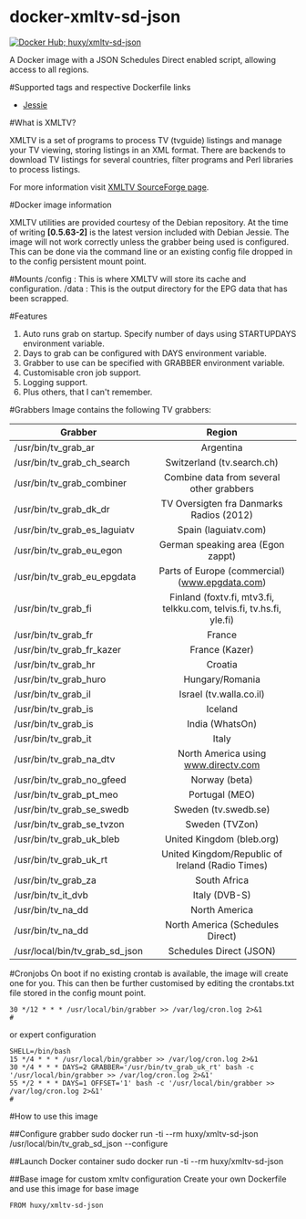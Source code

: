 docker-xmltv-sd-json
======
 [![Docker Hub; huxy/xmltv-sd-json](https://img.shields.io/badge/dockerhub-xmltv--sd--json-blue.svg)](https://registry.hub.docker.com/h/huxy/xmltv-sd-json)

A Docker image with a JSON Schedules Direct enabled script, allowing access to all regions.

#Supported tags and respective Dockerfile links

* [Jessie](https://github.com/HuxyUK/docker-xmltv-sd-json/blob/master/Dockerfile)


#What is XMLTV?

XMLTV is a set of programs to process TV (tvguide) listings and manage your TV viewing, storing listings in an XML format. There are backends to download TV listings for several countries, filter programs and Perl libraries to process listings.

For more information visit [XMLTV SourceForge page](http://sourceforge.net/projects/xmltv/).

#Docker image information

XMLTV utilities are provided courtesy of the Debian repository. At the time of writing **[0.5.63-2]** is the latest version included with Debian Jessie. The image will not work correctly unless the grabber being used is configured. This can be done via the command line or an existing config file dropped in to the config persistent mount point. 

#Mounts
    /config : This is where XMLTV will store its cache and configuration.
    /data   : This is the output directory for the EPG data that has been scrapped.
    
#Features
1. Auto runs grab on startup. Specify number of days using STARTUPDAYS environment variable.
2. Days to grab can be configured with DAYS environment variable.
3. Grabber to use can be specified with GRABBER environment variable. 
4. Customisable cron job support.
5. Logging support.
5. Plus others, that I can't remember. 

#Grabbers
Image contains the following TV grabbers:

| Grabber       				        | Region        													                              |
| ----------------------------- |:---------------------------------------------------------------------:|
| /usr/bin/tv_grab_ar      		  | Argentina 															                              |
| /usr/bin/tv_grab_ch_search	  | Switzerland (tv.search.ch)      										                  |
| /usr/bin/tv_grab_combiner 	  | Combine data from several other grabbers     						            	|
| /usr/bin/tv_grab_dk_dr		    | TV Oversigten fra Danmarks Radios (2012)							              	|
| /usr/bin/tv_grab_es_laguiatv	| Spain (laguiatv.com)											                          	|
| /usr/bin/tv_grab_eu_egon		  | German speaking area (Egon zappt)										                  |
| /usr/bin/tv_grab_eu_epgdata	  | Parts of Europe (commercial) (www.epgdata.com)					            	|
| /usr/bin/tv_grab_fi			      | Finland (foxtv.fi, mtv3.fi, telkku.com, telvis.fi, tv.hs.fi, yle.fi)	|
| /usr/bin/tv_grab_fr			      | France															                                	|
| /usr/bin/tv_grab_fr_kazer		  | France (Kazer)														                            |
| /usr/bin/tv_grab_hr		      	| Croatia															                                  |
| /usr/bin/tv_grab_huro			    | Hungary/Romania													                            	|
| /usr/bin/tv_grab_il			      | Israel (tv.walla.co.il)												                        |
| /usr/bin/tv_grab_is			      | Iceland																                                |
| /usr/bin/tv_grab_is			      | India (WhatsOn)														                            |
| /usr/bin/tv_grab_it			      | Italy																	                                |
| /usr/bin/tv_grab_na_dtv		    | North America using www.directv.com									                  |
| /usr/bin/tv_grab_no_gfeed		  | Norway (beta)														  	                          |
| /usr/bin/tv_grab_pt_meo		    | Portugal (MEO)														                            |
| /usr/bin/tv_grab_se_swedb		  | Sweden (tv.swedb.se)													                        |
| /usr/bin/tv_grab_se_tvzon		  | Sweden (TVZon)														                            |
| /usr/bin/tv_grab_uk_bleb		  | United Kingdom (bleb.org)												                      |
| /usr/bin/tv_grab_uk_rt		    | United Kingdom/Republic of Ireland (Radio Times)						          |
| /usr/bin/tv_grab_za			      | South Africa															                            |
| /usr/bin/tv_it_dvb			      | Italy (DVB-S)															                            |
| /usr/bin/tv_na_dd				      | North America 														                            |
| /usr/bin/tv_na_dd				      | North America (Schedules Direct)										                  |
| /usr/local/bin/tv_grab_sd_json| Schedules Direct (JSON)												                        |

#Cronjobs
On boot if no existing crontab is available, the image will create one for you. This can then be further customised by editing the crontabs.txt file stored in the config mount point. 
```shell
30 */12 * * * /usr/local/bin/grabber >> /var/log/cron.log 2>&1
#
```

or expert configuration
```shell
SHELL=/bin/bash
15 */4 * * * /usr/local/bin/grabber >> /var/log/cron.log 2>&1
30 */4 * * * DAYS=2 GRABBER='/usr/bin/tv_grab_uk_rt' bash -c '/usr/local/bin/grabber >> /var/log/cron.log 2>&1'
55 */2 * * * DAYS=1 OFFSET='1' bash -c '/usr/local/bin/grabber >> /var/log/cron.log 2>&1'
#
```
#How to use this image

##Configure grabber
    sudo docker run -ti --rm huxy/xmltv-sd-json /usr/local/bin/tv_grab_sd_json --configure
  
##Launch Docker container
    sudo docker run -ti --rm huxy/xmltv-sd-json 

##Base image for custom xmltv configuration
Create your own Dockerfile and use this image for base image

    FROM huxy/xmltv-sd-json

